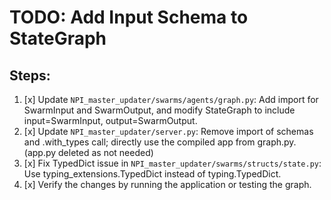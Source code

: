 # TODO: Add Input Schema to StateGraph

## Steps:
1. [x] Update `NPI_master_updater/swarms/agents/graph.py`: Add import for SwarmInput and SwarmOutput, and modify StateGraph to include input=SwarmInput, output=SwarmOutput.
2. [x] Update `NPI_master_updater/server.py`: Remove import of schemas and .with_types call; directly use the compiled app from graph.py. (app.py deleted as not needed)
3. [x] Fix TypedDict issue in `NPI_master_updater/swarms/structs/state.py`: Use typing_extensions.TypedDict instead of typing.TypedDict.
4. [x] Verify the changes by running the application or testing the graph.
